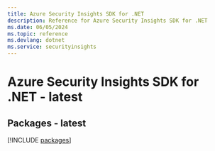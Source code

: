 ```yaml
---
title: Azure Security Insights SDK for .NET
description: Reference for Azure Security Insights SDK for .NET
ms.date: 06/05/2024
ms.topic: reference
ms.devlang: dotnet
ms.service: securityinsights
---
```

# Azure Security Insights SDK for .NET - latest
## Packages - latest
[!INCLUDE [packages](security-insights-index.md)]